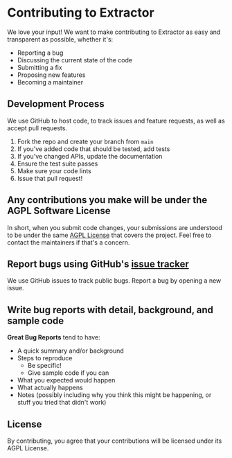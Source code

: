 # Contributing to Extractor

We love your input! We want to make contributing to Extractor as easy and transparent as possible, whether it's:

- Reporting a bug
- Discussing the current state of the code
- Submitting a fix
- Proposing new features
- Becoming a maintainer

## Development Process

We use GitHub to host code, to track issues and feature requests, as well as accept pull requests.

1. Fork the repo and create your branch from `main`
2. If you've added code that should be tested, add tests
3. If you've changed APIs, update the documentation
4. Ensure the test suite passes
5. Make sure your code lints
6. Issue that pull request!

## Any contributions you make will be under the AGPL Software License

In short, when you submit code changes, your submissions are understood to be under the same [AGPL License](http://choosealicense.com/licenses/agpl/) that covers the project. Feel free to contact the maintainers if that's a concern.

## Report bugs using GitHub's [issue tracker](https://github.com/HeartBioPortal/Extractor/issues)

We use GitHub issues to track public bugs. Report a bug by opening a new issue.

## Write bug reports with detail, background, and sample code

**Great Bug Reports** tend to have:

- A quick summary and/or background
- Steps to reproduce
  - Be specific!
  - Give sample code if you can
- What you expected would happen
- What actually happens
- Notes (possibly including why you think this might be happening, or stuff you tried that didn't work)

## License

By contributing, you agree that your contributions will be licensed under its AGPL License.
